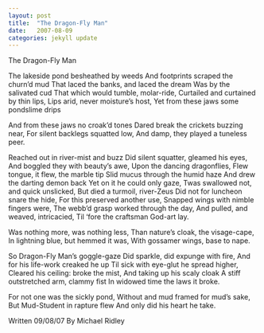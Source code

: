 ```yaml
---
layout: post
title:  "The Dragon-Fly Man"
date:   2007-08-09
categories: jekyll update
---
```


The Dragon-Fly Man

The lakeside pond besheathed by weeds
And footprints scraped the churn’d mud
That laced the banks, and laced the dream
Was by the salivated cud
That which would tumble, molar-ride,
Curtailed and curtained by thin lips,
Lips arid, never moisture’s host,
Yet from these jaws some pondslime drips

And from these jaws no croak’d tones
Dared break the crickets buzzing near,
For silent backlegs squatted low,
And damp, they played a tuneless peer.

Reached out in river-mist and buzz
Did silent squatter, gleamed his eyes,
And boggled they with beauty’s awe,
Upon the dancing dragonflies,
Flew tongue, it flew, the marble tip
Slid mucus through the humid haze
And drew the darting demon back
Yet on it he could only gaze,
Twas swallowed not, and quick unslicked,
But died a turmoil, river-Zeus
Did not for luncheon snare the hide,
For this preserved another use,
Snapped wings with nimble fingers were,
The webb’d grasp worked through the day,
And pulled, and weaved, intricacied,
Til ‘fore the craftsman God-art lay.

Was nothing more, was nothing less,
Than nature’s cloak, the visage-cape,
In lightning blue, but hemmed it was,
With gossamer wings, base to nape.

So Dragon-Fly Man’s goggle-gaze
Did sparkle, did expunge with fire,
And for his life-work creaked he up
Til sick with eye-glut he spread higher,
Cleared his ceiling: broke the mist,
And taking up his scaly cloak
A stiff outstretched arm, clammy fist
In widowed time the laws it broke.

For not one was the sickly pond,
Without and mud framed for mud’s sake,
But Mud-Student in rapture flew
And only did his heart he take.

Written 09/08/07
By Michael Ridley

